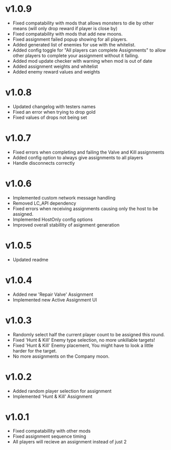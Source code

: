# v1.0.9
+ Fixed compatability with mods that allows monsters to die by other means (will only drop reward if player is close by)
+ Fixed compatability with mods that add new moons.
+ Fixed assignment failed popup showing for all players.
+ Added generated list of enemies for use with the whitelist.
+ Added config toggle for "All players can complete Assignments" to allow other players to complete your assignment without it failing.
+ Added mod update checker with warning when mod is out of date
+ Added assignment weights and whitelist
+ Added enemy reward values and weights

# v1.0.8
+ Updated changelog with testers names
+ Fixed an error when trying to drop gold
+ Fixed values of drops not being set

# v1.0.7
+ Fixed errors when completing and failing the Valve and Kill assignments
+ Added config option to always give assignments to all players
+ Handle disconnects correctly

# v1.0.6
+ Implemented custom network message handling
+ Removed LC_API dependency
+ Fixed errors when receiving assignments causing only the host to be assigned.
+ Implemented HostOnly config options
+ Improved overall stabillity of asignment generation

# v1.0.5
+ Updated readme

# v1.0.4
+ Added new 'Repair Valve' Assignment
+ Implemented new Active Assignment UI

# v1.0.3
+ Randomly select half the current player count to be assigned this round.
+ Fixed 'Hunt & Kill' Enemy type selection, no more unkillable targets!
+ Fixed 'Hunt & Kill' Enemy placement, You might have to look a little harder for the target.
+ No more assignments on the Company moon.

# v1.0.2
+ Added random player selection for assignment
+ Implemented 'Hunt & Kill' Assignment

# v1.0.1
+ Fixed compatabillity with other mods
+ Fixed assignment sequence timing
+ All players will recieve an assignment instead of just 2 




